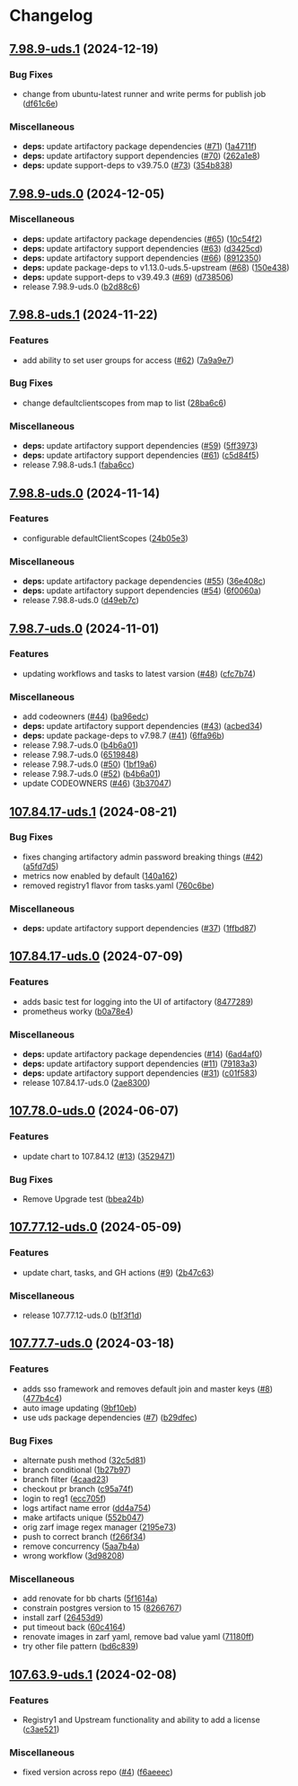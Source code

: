 # Changelog

## [7.98.9-uds.1](https://github.com/defenseunicorns/uds-package-artifactory/compare/v7.98.9-uds.0...v7.98.9-uds.1) (2024-12-19)


### Bug Fixes

* change from ubuntu-latest runner and write perms for publish job ([df61c6e](https://github.com/defenseunicorns/uds-package-artifactory/commit/df61c6eaf867b03f5c3d1818d77cb8550fcd9b93))


### Miscellaneous

* **deps:** update artifactory package dependencies ([#71](https://github.com/defenseunicorns/uds-package-artifactory/issues/71)) ([1a4711f](https://github.com/defenseunicorns/uds-package-artifactory/commit/1a4711f4fd7bfcccf54e41660dce262d43ea7b24))
* **deps:** update artifactory support dependencies ([#70](https://github.com/defenseunicorns/uds-package-artifactory/issues/70)) ([262a1e8](https://github.com/defenseunicorns/uds-package-artifactory/commit/262a1e86e58a666bd34d2f8e1ad1751eadf3ad31))
* **deps:** update support-deps to v39.75.0 ([#73](https://github.com/defenseunicorns/uds-package-artifactory/issues/73)) ([354b838](https://github.com/defenseunicorns/uds-package-artifactory/commit/354b838a27e62f0325a536e60680a14ba06823bc))

## [7.98.9-uds.0](https://github.com/defenseunicorns/uds-package-artifactory/compare/v7.98.8-uds.1...v7.98.9-uds.0) (2024-12-05)


### Miscellaneous

* **deps:** update artifactory package dependencies ([#65](https://github.com/defenseunicorns/uds-package-artifactory/issues/65)) ([10c54f2](https://github.com/defenseunicorns/uds-package-artifactory/commit/10c54f29553e2043cb248dbfe4db5de808eccc4e))
* **deps:** update artifactory support dependencies ([#63](https://github.com/defenseunicorns/uds-package-artifactory/issues/63)) ([d3425cd](https://github.com/defenseunicorns/uds-package-artifactory/commit/d3425cddcf21d5a5554c55914b0ccf955bfb72a5))
* **deps:** update artifactory support dependencies ([#66](https://github.com/defenseunicorns/uds-package-artifactory/issues/66)) ([8912350](https://github.com/defenseunicorns/uds-package-artifactory/commit/8912350ccc00512ecf909a0a13a19ed2205cc8c8))
* **deps:** update package-deps to v1.13.0-uds.5-upstream ([#68](https://github.com/defenseunicorns/uds-package-artifactory/issues/68)) ([150e438](https://github.com/defenseunicorns/uds-package-artifactory/commit/150e438e7f1cfba092a23a5490a81d574386b0af))
* **deps:** update support-deps to v39.49.3 ([#69](https://github.com/defenseunicorns/uds-package-artifactory/issues/69)) ([d738506](https://github.com/defenseunicorns/uds-package-artifactory/commit/d738506abd32a1b08a51015ccbd0210f60f7c336))
* release 7.98.9-uds.0 ([b2d88c6](https://github.com/defenseunicorns/uds-package-artifactory/commit/b2d88c6f7ea674099f61292329eee8b0d02726a6))

## [7.98.8-uds.1](https://github.com/defenseunicorns/uds-package-artifactory/compare/v7.98.8-uds.0...v7.98.8-uds.1) (2024-11-22)


### Features

* add ability to set user groups for access ([#62](https://github.com/defenseunicorns/uds-package-artifactory/issues/62)) ([7a9a9e7](https://github.com/defenseunicorns/uds-package-artifactory/commit/7a9a9e704631841826e179354ad4306201be9877))


### Bug Fixes

* change defaultclientscopes from map to list ([28ba6c6](https://github.com/defenseunicorns/uds-package-artifactory/commit/28ba6c61d74a8edefcdecd8ffe95deaa24cd2ae9))


### Miscellaneous

* **deps:** update artifactory support dependencies ([#59](https://github.com/defenseunicorns/uds-package-artifactory/issues/59)) ([5ff3973](https://github.com/defenseunicorns/uds-package-artifactory/commit/5ff39735cfb982d27c2d7cb74ad70708b08f9f86))
* **deps:** update artifactory support dependencies ([#61](https://github.com/defenseunicorns/uds-package-artifactory/issues/61)) ([c5d84f5](https://github.com/defenseunicorns/uds-package-artifactory/commit/c5d84f5c65a4bbe73e6745dc18447b411c356bba))
* release 7.98.8-uds.1 ([faba6cc](https://github.com/defenseunicorns/uds-package-artifactory/commit/faba6cc8120700265c9786f9702b9e95da7dfd52))

## [7.98.8-uds.0](https://github.com/defenseunicorns/uds-package-artifactory/compare/v7.98.7-uds.0...v7.98.8-uds.0) (2024-11-14)


### Features

* configurable defaultClientScopes ([24b05e3](https://github.com/defenseunicorns/uds-package-artifactory/commit/24b05e31d46681c965f6cee7182c7e1783cd24ac))


### Miscellaneous

* **deps:** update artifactory package dependencies ([#55](https://github.com/defenseunicorns/uds-package-artifactory/issues/55)) ([36e408c](https://github.com/defenseunicorns/uds-package-artifactory/commit/36e408c75538d92b2fa933bdb747784d4a5540af))
* **deps:** update artifactory support dependencies ([#54](https://github.com/defenseunicorns/uds-package-artifactory/issues/54)) ([6f0060a](https://github.com/defenseunicorns/uds-package-artifactory/commit/6f0060a2f246360feb0fe937b6d351ffcaf0c17e))
* release 7.98.8-uds.0 ([d49eb7c](https://github.com/defenseunicorns/uds-package-artifactory/commit/d49eb7c29e0db60d3d841a01a6b1c61b9a8c148a))

## [7.98.7-uds.0](https://github.com/defenseunicorns/uds-package-artifactory/compare/v107.84.17-uds.1...v7.98.7-uds.0) (2024-11-01)


### Features

* updating workflows and tasks to latest varsion ([#48](https://github.com/defenseunicorns/uds-package-artifactory/issues/48)) ([cfc7b74](https://github.com/defenseunicorns/uds-package-artifactory/commit/cfc7b749dc0181d5743e13dd86c281de24513dac))


### Miscellaneous

* add codeowners ([#44](https://github.com/defenseunicorns/uds-package-artifactory/issues/44)) ([ba96edc](https://github.com/defenseunicorns/uds-package-artifactory/commit/ba96edce2665b9a7d56c23e51ecc2afac2b485a2))
* **deps:** update artifactory support dependencies ([#43](https://github.com/defenseunicorns/uds-package-artifactory/issues/43)) ([acbed34](https://github.com/defenseunicorns/uds-package-artifactory/commit/acbed3468247a18ceb04a759fd19837675866236))
* **deps:** update package-deps to v7.98.7 ([#41](https://github.com/defenseunicorns/uds-package-artifactory/issues/41)) ([6ffa96b](https://github.com/defenseunicorns/uds-package-artifactory/commit/6ffa96b7524120b6bdd83caeed98c371a58a292a))
* release 7.98.7-uds.0 ([b4b6a01](https://github.com/defenseunicorns/uds-package-artifactory/commit/b4b6a013c6d3cd1cd39727126fc08f91e9ae3ed3))
* release 7.98.7-uds.0 ([6519848](https://github.com/defenseunicorns/uds-package-artifactory/commit/65198487a2540317069b5d3e97bcbd98a2fb149a))
* release 7.98.7-uds.0 ([#50](https://github.com/defenseunicorns/uds-package-artifactory/issues/50)) ([1bf19a6](https://github.com/defenseunicorns/uds-package-artifactory/commit/1bf19a6a5615ac3e8e5faed51b2df33cf20840e7))
* release 7.98.7-uds.0 ([#52](https://github.com/defenseunicorns/uds-package-artifactory/issues/52)) ([b4b6a01](https://github.com/defenseunicorns/uds-package-artifactory/commit/b4b6a013c6d3cd1cd39727126fc08f91e9ae3ed3))
* update CODEOWNERS ([#46](https://github.com/defenseunicorns/uds-package-artifactory/issues/46)) ([3b37047](https://github.com/defenseunicorns/uds-package-artifactory/commit/3b370471c78aaefb3c678958c07f161556369776))

## [107.84.17-uds.1](https://github.com/defenseunicorns/uds-package-artifactory/compare/v107.84.17-uds.0...v107.84.17-uds.1) (2024-08-21)


### Bug Fixes

* fixes changing artifactory admin password breaking things ([#42](https://github.com/defenseunicorns/uds-package-artifactory/issues/42)) ([a5fd7d5](https://github.com/defenseunicorns/uds-package-artifactory/commit/a5fd7d50d27cc0139f3967034dd22a0ec9d9b234))
* metrics now enabled by default ([140a162](https://github.com/defenseunicorns/uds-package-artifactory/commit/140a16295ee5eba8150c48fdcef46ca440101164))
* removed registry1 flavor from tasks.yaml ([760c6be](https://github.com/defenseunicorns/uds-package-artifactory/commit/760c6bee01efa9a0ed91b9fc96926f9a1cdd368b))


### Miscellaneous

* **deps:** update artifactory support dependencies ([#37](https://github.com/defenseunicorns/uds-package-artifactory/issues/37)) ([1ffbd87](https://github.com/defenseunicorns/uds-package-artifactory/commit/1ffbd87599b5fa83daa2ffffffb347000a83d22b))

## [107.84.17-uds.0](https://github.com/defenseunicorns/uds-package-artifactory/compare/v107.78.0-uds.0...v107.84.17-uds.0) (2024-07-09)


### Features

* adds basic test for logging into the UI of artifactory ([8477289](https://github.com/defenseunicorns/uds-package-artifactory/commit/8477289c771c50c0794ee3489ffec1f22a75e41a))
* prometheus worky ([b0a78e4](https://github.com/defenseunicorns/uds-package-artifactory/commit/b0a78e4999179c98bc2f4cb6749f23d5762d8d63))


### Miscellaneous

* **deps:** update artifactory package dependencies ([#14](https://github.com/defenseunicorns/uds-package-artifactory/issues/14)) ([6ad4af0](https://github.com/defenseunicorns/uds-package-artifactory/commit/6ad4af06b8a673ab9d5cc30e7806123522112f44))
* **deps:** update artifactory support dependencies ([#11](https://github.com/defenseunicorns/uds-package-artifactory/issues/11)) ([79183a3](https://github.com/defenseunicorns/uds-package-artifactory/commit/79183a3b614f7faed1f7b2c819846c32997148c1))
* **deps:** update artifactory support dependencies ([#31](https://github.com/defenseunicorns/uds-package-artifactory/issues/31)) ([c01f583](https://github.com/defenseunicorns/uds-package-artifactory/commit/c01f5839ae779a28272e8e928ebc847c31332461))
* release 107.84.17-uds.0 ([2ae8300](https://github.com/defenseunicorns/uds-package-artifactory/commit/2ae83007ab57d71009ff5225298a587aff7cc2fa))

## [107.78.0-uds.0](https://github.com/defenseunicorns/uds-package-artifactory/compare/v107.77.12-uds.0...v107.78.0-uds.0) (2024-06-07)


### Features

* update chart to 107.84.12 ([#13](https://github.com/defenseunicorns/uds-package-artifactory/issues/13)) ([3529471](https://github.com/defenseunicorns/uds-package-artifactory/commit/3529471ee06f7946fa919703f84c571e6c8772da))


### Bug Fixes

* Remove Upgrade test ([bbea24b](https://github.com/defenseunicorns/uds-package-artifactory/commit/bbea24b87964213811d01b992299e7afd34d1ddf))

## [107.77.12-uds.0](https://github.com/defenseunicorns/uds-package-artifactory/compare/v107.77.7-uds.0...v107.77.12-uds.0) (2024-05-09)


### Features

* update chart, tasks, and GH actions ([#9](https://github.com/defenseunicorns/uds-package-artifactory/issues/9)) ([2b47c63](https://github.com/defenseunicorns/uds-package-artifactory/commit/2b47c6358ac0499ef21fbea66fc2592bf2de019f))


### Miscellaneous

* release 107.77.12-uds.0 ([b1f3f1d](https://github.com/defenseunicorns/uds-package-artifactory/commit/b1f3f1dc5ca15abf36f9e720b6185d62d370fa5b))

## [107.77.7-uds.0](https://github.com/defenseunicorns/uds-package-artifactory/compare/v107.63.9-uds.1...v107.64.0-uds.1) (2024-03-18)


### Features

* adds sso framework and removes default join and master keys ([#8](https://github.com/defenseunicorns/uds-package-artifactory/issues/8)) ([477b4c4](https://github.com/defenseunicorns/uds-package-artifactory/commit/477b4c49dd0cfa1541a59502616386d723ef9284))
* auto image updating ([9bf10eb](https://github.com/defenseunicorns/uds-package-artifactory/commit/9bf10ebe14dc42dedbdff03ddea21be9a1fcd4d7))
* use uds package dependencies ([#7](https://github.com/defenseunicorns/uds-package-artifactory/issues/7)) ([b29dfec](https://github.com/defenseunicorns/uds-package-artifactory/commit/b29dfec2d300fede75c67084aed346afc3a00e31))


### Bug Fixes

* alternate push method ([32c5d81](https://github.com/defenseunicorns/uds-package-artifactory/commit/32c5d8198e396e71f39e77392a237046e1d89384))
* branch conditional ([1b27b97](https://github.com/defenseunicorns/uds-package-artifactory/commit/1b27b974b028636bd79106219acde4dc12828cec))
* branch filter ([4caad23](https://github.com/defenseunicorns/uds-package-artifactory/commit/4caad23df50ea7176b09fa61fe8879f467bd862a))
* checkout pr branch ([c95a74f](https://github.com/defenseunicorns/uds-package-artifactory/commit/c95a74f26fa4d19b2923824268d244743b2ff367))
* login to reg1 ([ecc705f](https://github.com/defenseunicorns/uds-package-artifactory/commit/ecc705feb792fd83baf37727a92006d0cbc006c3))
* logs artifact name error ([dd4a754](https://github.com/defenseunicorns/uds-package-artifactory/commit/dd4a754523403cfd9fb18b2d0c4982da9629d9d9))
* make artifacts unique ([552b047](https://github.com/defenseunicorns/uds-package-artifactory/commit/552b04728ac00d81745f5a039f95f953e56b9cd6))
* orig zarf image regex manager ([2195e73](https://github.com/defenseunicorns/uds-package-artifactory/commit/2195e738429b5713763ea3c337ccfc93b4033d34))
* push to correct branch ([f266f34](https://github.com/defenseunicorns/uds-package-artifactory/commit/f266f34b7fc2a97c5ac86ec47da8f4df446b3e6b))
* remove concurrency ([5aa7b4a](https://github.com/defenseunicorns/uds-package-artifactory/commit/5aa7b4a66443d6a4854aa6d7fb7a1e5ae090e1d4))
* wrong workflow ([3d98208](https://github.com/defenseunicorns/uds-package-artifactory/commit/3d98208d0e2f6992cc28de33e9394c9960e2b8ee))


### Miscellaneous

* add renovate for bb charts ([5f1614a](https://github.com/defenseunicorns/uds-package-artifactory/commit/5f1614a8600dbbfa29f0431593541c7c75a071da))
* constrain postgres version to 15 ([8266767](https://github.com/defenseunicorns/uds-package-artifactory/commit/8266767aaff414a583209a81975796df1fa9dba5))
* install zarf ([26453d9](https://github.com/defenseunicorns/uds-package-artifactory/commit/26453d932b648309a2979b569346be4a273603e2))
* put timeout back ([60c4164](https://github.com/defenseunicorns/uds-package-artifactory/commit/60c4164e3f6aa6a70b1080b92ab12a6618e18384))
* renovate images in zarf yaml, remove bad value yaml ([71180ff](https://github.com/defenseunicorns/uds-package-artifactory/commit/71180ff7d5dbcbbef38f7d8c8552722874c12dc8))
* try other file pattern ([bd6c839](https://github.com/defenseunicorns/uds-package-artifactory/commit/bd6c8396a3284d14e40b0841b07baac3ed287bf8))

## [107.63.9-uds.1](https://github.com/defenseunicorns/uds-package-artifactory/compare/v107.63.9-uds.0...v107.63.9-uds.1) (2024-02-08)


### Features

* Registry1 and Upstream functionality and ability to add a license ([c3ae521](https://github.com/defenseunicorns/uds-package-artifactory/commit/c3ae521f9f98d4afd3882d7d835dfe80672594b3))


### Miscellaneous

* fixed version across repo ([#4](https://github.com/defenseunicorns/uds-package-artifactory/issues/4)) ([f6aeeec](https://github.com/defenseunicorns/uds-package-artifactory/commit/f6aeeecf80606e68d951cb62d3c2e5aa1cf0cd3e))

